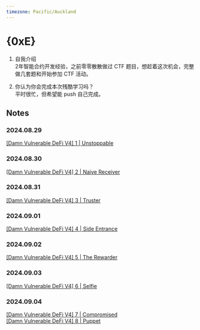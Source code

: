 ```yaml
---
timezone: Pacific/Auckland
---
```


# {0xE}

1. 自我介绍  
2年智能合约开发经验，之前零零散散做过 CTF 题目，想趁着这次机会，完整做几套题和开始参加 CTF 活动。  

2. 你认为你会完成本次残酷学习吗？  
平时很忙，但希望能 push 自己完成。  


## Notes

<!-- Content_START -->

### 2024.08.29
[[Damn Vulnerable DeFi V4] 1 | Unstoppable](./Writeup/0xE/DamnVulnerableDeFiV4/unstoppable.md)  

### 2024.08.30
[[Damn Vulnerable DeFi V4] 2 | Naive Receiver](./Writeup/0xE/DamnVulnerableDeFiV4/naive-receiver.md)  

### 2024.08.31
[[Damn Vulnerable DeFi V4] 3 | Truster](./Writeup/0xE/DamnVulnerableDeFiV4/truster.md)  

### 2024.09.01
[[Damn Vulnerable DeFi V4] 4 | Side Entrance](./Writeup/0xE/DamnVulnerableDeFiV4/side-entrance.md)  

### 2024.09.02
[[Damn Vulnerable DeFi V4] 5 | The Rewarder](./Writeup/0xE/DamnVulnerableDeFiV4/the-rewarder.md)

### 2024.09.03
[[Damn Vulnerable DeFi V4] 6 | Selfie](./Writeup/0xE/DamnVulnerableDeFiV4/selfie.md) 

### 2024.09.04
[[Damn Vulnerable DeFi V4] 7 | Compromised](./Writeup/0xE/DamnVulnerableDeFiV4/compromised.md)  
[[Damn Vulnerable DeFi V4] 8 | Puppet](./Writeup/0xE/DamnVulnerableDeFiV4/puppet.md)


<!-- Content_END -->
